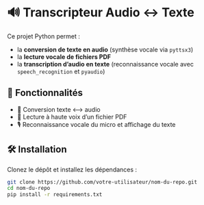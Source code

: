 # 🔊 Transcripteur Audio ↔ Texte

Ce projet Python permet :
- la **conversion de texte en audio** (synthèse vocale via `pyttsx3`)
- la **lecture vocale de fichiers PDF**
- la **transcription d’audio en texte** (reconnaissance vocale avec `speech_recognition` et `pyaudio`)

## 🚀 Fonctionnalités

- 🔁 Conversion texte <--> audio
- 📄 Lecture à haute voix d’un fichier PDF
- 🎙️ Reconnaissance vocale du micro et affichage du texte

## 🛠️ Installation

Clonez le dépôt et installez les dépendances :

```bash
git clone https://github.com/votre-utilisateur/nom-du-repo.git
cd nom-du-repo
pip install -r requirements.txt
